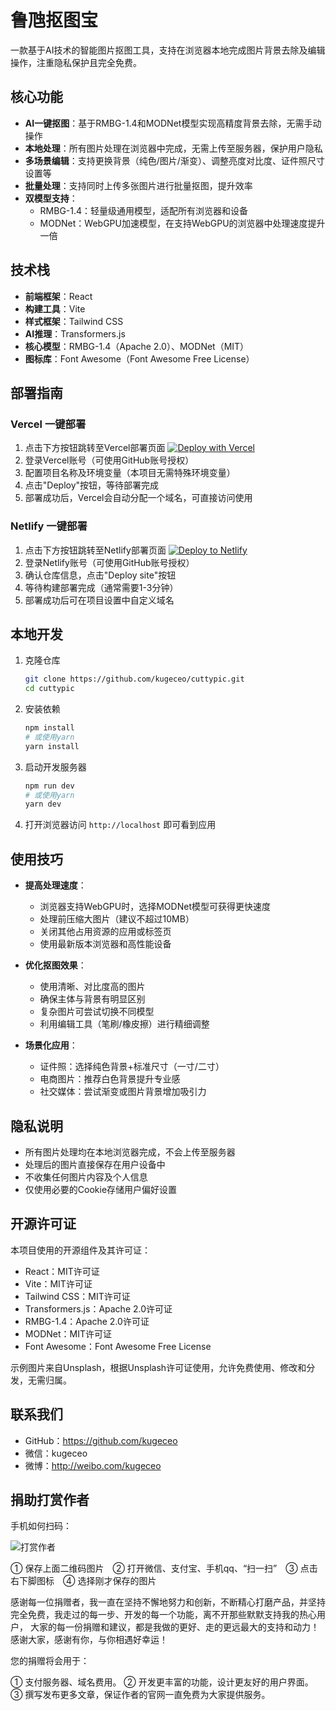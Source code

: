 # 鲁虺抠图宝

一款基于AI技术的智能图片抠图工具，支持在浏览器本地完成图片背景去除及编辑操作，注重隐私保护且完全免费。

## 核心功能

- **AI一键抠图**：基于RMBG-1.4和MODNet模型实现高精度背景去除，无需手动操作
- **本地处理**：所有图片处理在浏览器中完成，无需上传至服务器，保护用户隐私
- **多场景编辑**：支持更换背景（纯色/图片/渐变）、调整亮度对比度、证件照尺寸设置等
- **批量处理**：支持同时上传多张图片进行批量抠图，提升效率
- **双模型支持**：
  - RMBG-1.4：轻量级通用模型，适配所有浏览器和设备
  - MODNet：WebGPU加速模型，在支持WebGPU的浏览器中处理速度提升一倍

## 技术栈

- **前端框架**：React
- **构建工具**：Vite
- **样式框架**：Tailwind CSS
- **AI推理**：Transformers.js
- **核心模型**：RMBG-1.4（Apache 2.0）、MODNet（MIT）
- **图标库**：Font Awesome（Font Awesome Free License）

## 部署指南

### Vercel 一键部署

1. 点击下方按钮跳转至Vercel部署页面
   [![Deploy with Vercel](https://vercel.com/button)](https://vercel.com/new/clone?repository-url=https://github.com/kugeceo/cuttypic)
2. 登录Vercel账号（可使用GitHub账号授权）
3. 配置项目名称及环境变量（本项目无需特殊环境变量）
4. 点击"Deploy"按钮，等待部署完成
5. 部署成功后，Vercel会自动分配一个域名，可直接访问使用

### Netlify 一键部署

1. 点击下方按钮跳转至Netlify部署页面
   [![Deploy to Netlify](https://www.netlify.com/img/deploy/button.svg)](https://app.netlify.com/start/deploy?repository=https://github.com/kugeceo/cuttypic)
2. 登录Netlify账号（可使用GitHub账号授权）
3. 确认仓库信息，点击"Deploy site"按钮
4. 等待构建部署完成（通常需要1-3分钟）
5. 部署成功后可在项目设置中自定义域名

## 本地开发

1. 克隆仓库
   ```bash
   git clone https://github.com/kugeceo/cuttypic.git
   cd cuttypic
   ```

2. 安装依赖
   ```bash
   npm install
   # 或使用yarn
   yarn install
   ```

3. 启动开发服务器
   ```bash
   npm run dev
   # 或使用yarn
   yarn dev
   ```

4. 打开浏览器访问 `http://localhost` 即可看到应用

## 使用技巧

- **提高处理速度**：
  - 浏览器支持WebGPU时，选择MODNet模型可获得更快速度
  - 处理前压缩大图片（建议不超过10MB）
  - 关闭其他占用资源的应用或标签页
  - 使用最新版本浏览器和高性能设备

- **优化抠图效果**：
  - 使用清晰、对比度高的图片
  - 确保主体与背景有明显区别
  - 复杂图片可尝试切换不同模型
  - 利用编辑工具（笔刷/橡皮擦）进行精细调整

- **场景化应用**：
  - 证件照：选择纯色背景+标准尺寸（一寸/二寸）
  - 电商图片：推荐白色背景提升专业感
  - 社交媒体：尝试渐变或图片背景增加吸引力

## 隐私说明

- 所有图片处理均在本地浏览器完成，不会上传至服务器
- 处理后的图片直接保存在用户设备中
- 不收集任何图片内容及个人信息
- 仅使用必要的Cookie存储用户偏好设置

## 开源许可证

本项目使用的开源组件及其许可证：
- React：MIT许可证
- Vite：MIT许可证
- Tailwind CSS：MIT许可证
- Transformers.js：Apache 2.0许可证
- RMBG-1.4：Apache 2.0许可证
- MODNet：MIT许可证
- Font Awesome：Font Awesome Free License

示例图片来自Unsplash，根据Unsplash许可证使用，允许免费使用、修改和分发，无需归属。

## 联系我们


- GitHub：https://github.com/kugeceo
- 微信：kugeceo
- 微博：http://weibo.com/kugeceo


## 捐助打赏作者

手机如何扫码：

![打赏作者](http://flash.luhui.net/images/zhifu.png)

① 保存上面二维码图片　② 打开微信、支付宝、手机qq、“扫一扫”　③ 点击右下脚图标　④ 选择刚才保存的图片

感谢每一位捐赠者，我一直在坚持不懈地努力和创新，不断精心打磨产品，并坚持完全免费，我走过的每一步、开发的每一个功能，离不开那些默默支持我的热心用户，
大家的每一份捐赠和建议，都是我做的更好、走的更远最大的支持和动力！感谢大家，感谢有你，与你相遇好幸运！

您的捐赠将会用于：

①  支付服务器、域名费用。
②  开发更丰富的功能，设计更友好的用户界面。
③  撰写发布更多文章，保证作者的官网一直免费为大家提供服务。


